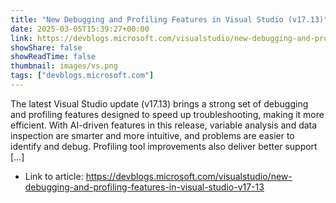 ```yaml
---
title: "New Debugging and Profiling Features in Visual Studio (v17.13)"
date: 2025-03-05T15:39:27+00:00
link: https://devblogs.microsoft.com/visualstudio/new-debugging-and-profiling-features-in-visual-studio-v17-13
showShare: false
showReadTime: false
thumbnail: images/vs.png
tags: ["devblogs.microsoft.com"]
---
```

The latest Visual Studio update (v17.13) brings a strong set of debugging and profiling features designed to speed up troubleshooting, making it more efficient. With AI-driven features in this release, variable analysis and data inspection are smarter and more intuitive, and problems are easier to identify and debug. Profiling tool improvements also deliver better support […]

- Link to article: https://devblogs.microsoft.com/visualstudio/new-debugging-and-profiling-features-in-visual-studio-v17-13